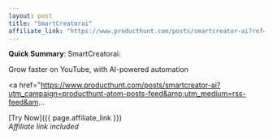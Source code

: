 ```yaml
---
layout: post
title: "SmartCreatorai"
affiliate_link: "https://www.producthunt.com/posts/smartcreator-ai?ref=autoverse&utm_source=autoverse"
---
```


**Quick Summary**: SmartCreatorai: <p>
            Grow faster on YouTube, with AI-powered automation
          </p>
          <p>
            <a href="https://www.producthunt.com/posts/smartcreator-ai?utm_campaign=producthunt-atom-posts-feed&amp;utm_medium=rss-feed&am...

[Try Now]({{ page.affiliate_link }})  
*Affiliate link included*
